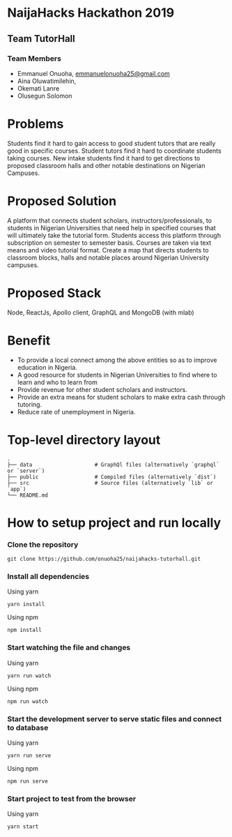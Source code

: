 # NaijaHacks Hackathon 2019

## Team TutorHall

### Team Members

- Emmanuel Onuoha, emmanuelonuoha25@gmail.com
- Aina Oluwatimilehin, 
- Okemati Lanre
- Olusegun Solomon

# Problems

Students find it hard to gain access to good student tutors that are really good in specific courses.
Student tutors find it hard to coordinate students taking courses.
New intake students find it hard to get directions to proposed classroom halls and other notable destinations on Nigerian Campuses.

# Proposed Solution

A platform that connects student scholars, instructors/professionals,
to students in Nigerian Universities that need help in specified courses that will ultimately take the tutorial form.
Students access this platform through subscription on semester to semester basis. 
Courses are taken via text means and video tutorial format.
Create a map that directs students to classroom blocks, halls and notable places around Nigerian University campuses.


# Proposed Stack

Node, ReactJs, Apollo client, GraphQL and MongoDB (with mlab)

# Benefit

- To provide a local connect among the above entities so as to
improve education in Nigeria.
- A good resource for students in Nigerian Universities to find where to learn and who to learn from
- Provide revenue for other student scholars and instructors.
- Provide an extra means for student scholars to make extra cash through tutoring.
- Reduce rate of unemployment in Nigeria.


# Top-level directory layout

    .
    ├── data                    # GraphQl files (alternatively `graphql` or `server`)
    ├── public                  # Compiled files (alternatively `dist`)
    ├── src                     # Source files (alternatively `lib` or `app`)
    └── README.md   


# How to setup project and run locally

### Clone the repository 

```
git clone https://github.com/onuoha25/naijahacks-tutorhall.git
```

### Install all dependencies

Using yarn

```
yarn install
```

Using npm

```
npm install
```

### Start watching the file and changes

Using yarn

```
yarn run watch
```

Using npm

```
npm run watch
```

### Start the development server to serve static files and connect to database

Using yarn

```
yarn run serve
```

Using npm

```
npm run serve
```

### Start project to test from the browser

Using yarn

```
yarn start
```
